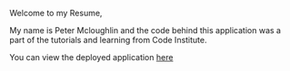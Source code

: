 

Welcome to my Resume,

My name is Peter Mcloughlin and the code behind this application was a part of the tutorials and learning from Code Institute. 

You can view the deployed application [here](https://petermcloughlin.github.io/my-resume/)

